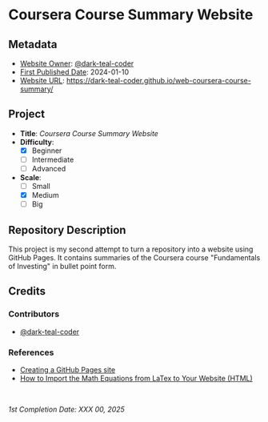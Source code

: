 <!-- README file for GitHub Pages website-->

# Coursera Course Summary Website

## Metadata

- <ins>Website Owner</ins>: [@dark-teal-coder](github.com/dark-teal-coder)
- <ins>First Published Date</ins>: 2024-01-10
- <ins>Website URL</ins>: https://dark-teal-coder.github.io/web-coursera-course-summary/

## Project

- **Title**: *Coursera Course Summary Website*
- **Difficulty**:
  - [x] Beginner
  - [ ] Intermediate
  - [ ] Advanced
- **Scale**:
  - [ ] Small
  - [x] Medium
  - [ ] Big

## Repository Description

This project is my second attempt to turn a repository into a website using GitHub Pages. It contains summaries of the Coursera course "Fundamentals of Investing" in bullet point form. 

## Credits 

### Contributors 

- [@dark-teal-coder](github.com/dark-teal-coder)

### References 

- [Creating a GitHub Pages site](https://docs.github.com/en/pages/getting-started-with-github-pages/creating-a-github-pages-site)
- [How to Import the Math Equations from LaTex to Your Website (HTML)](https://mecharithm.com/learning/lesson/latex-to-html-2)

&nbsp;

*1st Completion Date: XXX 00, 2025*&emsp;
